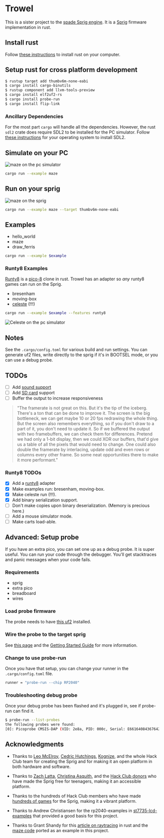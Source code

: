 # Trowel

This is a sister project to the [spade Sprig
engine](https://github.com/hackclub/spade). It is a
[Sprig](https://sprig.hackclub.com) firmware implementation in rust.

## Install rust

Follow [these instructions](https://www.rust-lang.org/tools/install) to install
rust on your computer.

## Setup rust for cross platform development

``` sh
$ rustup target add thumbv6m-none-eabi
$ cargo install cargo-binutils
$ rustup component add llvm-tools-preview
$ cargo install elf2uf2-rs
$ cargo install probe-run
$ cargo install flip-link
```

### Ancillary Dependencies

For the most part `cargo` will handle all the dependencies. However, the rust
`sdl2` crate does require SDL2 to be installed for the PC simulator. Follow
[these instructions](https://crates.io/crates/sdl2) for your operating system to
install SDL2.

## Simulate on your PC

![maze on the pc simulator](/assets/maze-pc.png)

``` sh
cargo run --example maze
```

## Run on your sprig

![maze on the sprig](/assets/maze-sprig.png)

``` sh
cargo run --example maze --target thumbv6m-none-eabi
```

## Examples

* hello_world
* maze
* draw_ferris

``` sh
cargo run --example $example
```

### Runty8 Examples

[Runty8](https://github.com/jjant/runty8) is a
[pico-8](https://www.lexaloffle.com/pico-8.php) clone in rust. Trowel has an
adapter so _any_ runty8 games can run on the Sprig.

* bresenham 
* moving-box
* [celeste](https://celestegame.fandom.com/wiki/Celeste_Classic) (!!!)

``` sh
cargo run --example $example --features runty8 
```

![Celeste on the pc simulator](/assets/celeste-pc.png)

## Notes

See the `.cargo/config.toml` for various build and run settings. You can generate uf2
files, write directly to the sprig if it's in BOOTSEL mode, or you can use a
debug probe.

## TODOs

* [ ] Add [sound support](https://github.com/TeXitoi/softsynth)
* [ ] Add [SD card](https://github.com/rust-embedded-community/embedded-sdmmc-rs) support
* [ ] Buffer the output to increase responsiveness

> "The framerate is not great on this. But it's the tip of the iceberg. There's
> a ton that can be done to improve it. The screen is the big bottleneck, we can
> get maybe 10 or 20 fps redrawing the whole thing. But the screen also
> remembers everything, so if you don't draw to a part of it, you don't need to
> update it. So if we buffered the output with two framebuffers, we can check
> them for differences. Pretend we had only a 1-bit display, then we could XOR
> our buffers, that'd give us a table of all the pixels that would need to
> change. One could also double the framerate by interlacing, update odd and
> even rows or columns every other frame. So some neat opportunities there to
> make it more performant."

### Runty8 TODOs

* [X] Add a [runty8](https://github.com/jjant/runty8) adapter
* [X] Make examples run: bresenham, moving-box.
* [X] Make celeste run (!!!).
* [X] Add binary serialization support.
* [ ] Don't make copies upon binary deserialization. (Memory is precious here.)
* [ ] Add a mouse simulator mode.
* [ ] Make carts load-able.

## Advanced: Setup probe

If you have an extra pico, you can set one up as a debug probe. It is super
useful. You can run your code through the debugger. You'll get stacktraces and
panic messages when your code fails.

### Requirements

* sprig
* extra pico
* breadboard
* wires

### Load probe firmware

The probe needs to have [this
uf2](https://github.com/raspberrypi/picoprobe/releases/latest/download/picoprobe.uf2)
installed. 

### Wire the probe to the target sprig

See [this
page](https://www.raspberrypi.com/documentation/microcontrollers/raspberry-pi-pico.html)
and the [Getting Started
Guide](https://datasheets.raspberrypi.com/pico/getting-started-with-pico.pdf)
for more information.

### Change to use probe-run

Once you have that setup, you can change your runner in the `.cargo/config.toml` file.

``` sh
runner = "probe-run --chip RP2040"
```

### Troubleshooting debug probe

Once your debug probe has been flashed and it's plugged in, see if probe-run can
find it.

``` sh
$ probe-run --list-probes
the following probes were found:
[0]: Picoprobe CMSIS-DAP (VID: 2e8a, PID: 000c, Serial: E66164084367642A, CmsisDap)

```

## Acknowledgments

* Thanks to [Leo McElroy](https://github.com/leomcelroy), [Cedric
  Hutchings](https://github.com/cedric-h),
  [Kognize](https://github.com/kognise), and the whole Hack Club team for
  creating the Sprig and for making it an open platform in both hardware and
  software.

* Thanks to [Zach Latta](https://zachlatta.com), [Christina
  Asquith](https://christinaasquith.com), and the [Hack Club
  donors](https://hackclub.com/philanthropy/) who have made the Sprig free for
  teenagers, making it an accessible platform.

* Thanks to the hundreds of Hack Club members who have made [hundreds of
  games](https://sprig.hackclub.com/gallery) for the Sprig, making it a vibrant
  platform.

* Thanks to Andrew Christiansen for the rp2040-examples in
  [st7735-lcd-examples](https://github.com/sajattack/st7735-lcd-examples) that
  provided a good basis for this project.

* Thanks to Grant Shandy for this [article on
  raytracing](https://grantshandy.github.io/posts/raycasting/) in rust and the
  [maze
  code](https://github.com/grantshandy/wasm4-raycaster/blob/main/src/lib.rs)
  ported as an example in this project.

